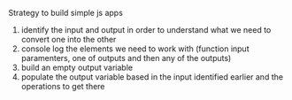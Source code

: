 Strategy to build simple js apps
1. identify the input and output in order to understand what we need to convert one into the other
2. console log the elements we need to work with (function input paramenters, one of outputs and then any of the outputs)
3. build an empty output variable
4. populate the output variable based in the input identified earlier and the operations to get there
